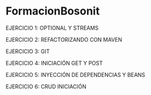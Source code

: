 # FormacionBosonit

EJERCICIO 1: OPTIONAL Y STREAMS

EJERCICIO 2: REFACTORIZANDO CON MAVEN

EJERCICIO 3: GIT

EJERCICIO 4: INICIACIÓN GET Y POST

EJERCICIO 5: INYECCIÓN DE DEPENDENCIAS Y BEANS

EJERCICIO 6: CRUD INICIACIÓN
